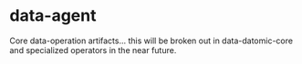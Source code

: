 # data-agent
Core data-operation artifacts... this will be broken out in data-datomic-core and specialized operators in the near future. 
